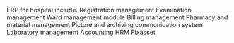 ERP for hospital include.
Registration management
Examination management
Ward management module
Billing management
Pharmacy and material management
Picture and archiving communication system
Laboratory management
Accounting
HRM
Fixasset